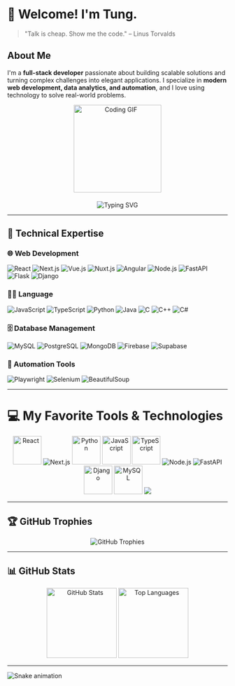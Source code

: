# 👋 Welcome! I'm Tung.  

> "Talk is cheap. Show me the code." – Linus Torvalds  

## About Me  
I'm a **full-stack developer** passionate about building scalable solutions and turning complex challenges into elegant applications. I specialize in **modern web development, data analytics, and automation**, and I love using technology to solve real-world problems.  

<div align="center">
  <img src="https://media.giphy.com/media/13HgwGsXF0aiGY/giphy.gif" alt="Coding GIF" width="200"/>
</div>

<div align="center" style="margin-top: 20px;">
  <img src="https://readme-typing-svg.demolab.com?font=Fira+Code&size=22&pause=1000&color=F7DF1E&center=true&vCenter=true&width=435&lines=Passionate+About+Code;Always+Learning;Keep+Calm+and+Code+On" alt="Typing SVG" />
</div>  

---

## 🔧 Technical Expertise  

### 🌐 Web Development  
<p>
  <img src="https://img.shields.io/badge/React-%2361DAFB.svg?style=flat&logo=react&logoColor=black" alt="React" />
  <img src="https://img.shields.io/badge/Next.js-000000?style=flat&logo=next.js&logoColor=white" alt="Next.js" />
  <img src="https://img.shields.io/badge/Vue.js-%234FC08D.svg?style=flat&logo=vue.js&logoColor=white" alt="Vue.js" />
  <img src="https://img.shields.io/badge/Nuxt.js-00C58E?style=flat&logo=nuxt.js&logoColor=white" alt="Nuxt.js" />
  <img src="https://img.shields.io/badge/Angular-%23DD0031.svg?style=flat&logo=angular&logoColor=white" alt="Angular" />
  <img src="https://img.shields.io/badge/Node.js-%23339933.svg?style=flat&logo=node.js&logoColor=white" alt="Node.js" />
  <img src="https://img.shields.io/badge/FastAPI-009688?style=flat&logo=fastapi&logoColor=white" alt="FastAPI" />
  <img src="https://img.shields.io/badge/Flask-%23000.svg?style=flat&logo=flask" alt="Flask" />
  <img src="https://img.shields.io/badge/Django-%23092E20.svg?style=flat&logo=django&logoColor=white" alt="Django" />
</p>  

### 👨‍💻 Language
<p>
  <img src="https://img.shields.io/badge/JavaScript-%23F7DF1E.svg?style=flat&logo=javascript&logoColor=black" alt="JavaScript" />
  <img src="https://img.shields.io/badge/TypeScript-%23007ACC.svg?style=flat&logo=typescript&logoColor=white" alt="TypeScript" />
  <img src="https://img.shields.io/badge/Python-%233776AB.svg?style=flat&logo=python&logoColor=white" alt="Python" />
  <img src="https://img.shields.io/badge/Java-%23ED8B00.svg?style=flat&logo=java&logoColor=white" alt="Java" />
  <img src="https://img.shields.io/badge/C-%2300599C.svg?style=flat&logo=c&logoColor=white" alt="C" />
  <img src="https://img.shields.io/badge/C++-%2300599C.svg?style=flat&logo=c%2B%2B&logoColor=white" alt="C++" />
  <img src="https://img.shields.io/badge/C%23-%23239120.svg?style=flat&logo=c-sharp&logoColor=white" alt="C#" />
</p>  

### 🗄️ Database Management  
<p>
  <img src="https://img.shields.io/badge/MySQL-%234479A1.svg?style=flat&logo=mysql&logoColor=white" alt="MySQL" />
  <img src="https://img.shields.io/badge/PostgreSQL-%234169E1.svg?style=flat&logo=postgresql&logoColor=white" alt="PostgreSQL" />
  <img src="https://img.shields.io/badge/MongoDB-%2347A248.svg?style=flat&logo=mongodb&logoColor=white" alt="MongoDB" />
  <img src="https://img.shields.io/badge/Firebase-%23FFCA28.svg?style=flat&logo=firebase&logoColor=black" alt="Firebase" />
  <img src="https://img.shields.io/badge/Supabase-003052?style=flat&logo=supabase&logoColor=white" alt="Supabase" />
</p>  

### 🤖 Automation Tools  
<p>
  <img src="https://img.shields.io/badge/Playwright-00D6EA?style=flat&logo=playwright&logoColor=white" alt="Playwright" />
  <img src="https://img.shields.io/badge/Selenium-%2343B02A.svg?style=flat&logo=selenium&logoColor=white" alt="Selenium" />
  <img src="https://img.shields.io/badge/BeautifulSoup-%23FFD43B.svg?style=flat&logo=python&logoColor=black" alt="BeautifulSoup" />
</p>  

---

# 💻 My Favorite Tools & Technologies  

<div align="center">
  <img src="https://techstack-generator.vercel.app/react-icon.svg" alt="React" width="65" height="65"/>  
  <img src="https://img.shields.io/badge/Next.js-000000?style=flat&logo=next.js&logoColor=white" alt="Next.js" />
  <img src="https://techstack-generator.vercel.app/python-icon.svg" alt="Python" width="65" height="65"/>  
  <img src="https://techstack-generator.vercel.app/js-icon.svg" alt="JavaScript" width="65" height="65"/>  
  <img src="https://techstack-generator.vercel.app/ts-icon.svg" alt="TypeScript" width="65" height="65"/>  
  <img src="https://img.shields.io/badge/Node.js-%23339933.svg?style=flat&logo=node.js&logoColor=white" alt="Node.js" />
  <img src="https://img.shields.io/badge/FastAPI-009688?style=flat&logo=fastapi&logoColor=white" alt="FastAPI" />
  <img src="https://techstack-generator.vercel.app/django-icon.svg" alt="Django" width="65" height="65"/>  
  <img src="https://techstack-generator.vercel.app/mysql-icon.svg" alt="MySQL" width="65" height="65"/>  
  <img src="https://skillicons.dev/icons?i=nodejs,laravel,vue,graphql,postgres,tailwind,bootstrap,git,github,wordpress" />
</div>  

---

## 🏆 GitHub Trophies  
<div align="center">
  <img src="https://github-profile-trophy.vercel.app/?username=murapadev&theme=radical" alt="GitHub Trophies" />
</div>  

---

## 📊 GitHub Stats  
<div align="center">
  <img src="https://github-readme-stats.vercel.app/api?username=tnc-boop&show_icons=true&theme=radical" alt="GitHub Stats" height="160"/>  
  <img src="https://github-readme-stats.vercel.app/api/top-langs/?username=tnc-boop&layout=compact&theme=radical" alt="Top Languages" height="160"/>  
</div>  

---


<img src="https://raw.githubusercontent.com/tnc-boop/tnc-boop/output/snake.svg" alt="Snake animation" />  
